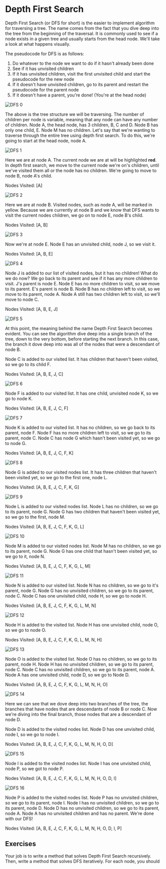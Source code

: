 # Depth First Search

Depth First Search (or DFS for short) is the easier to implement algorithm for traversing a tree. The name comes from the fact that you dive deep into the tree from the beginning of the traversal. It is commonly used to see if a node exists in a given tree and usually starts from the head node. We'll take a look at what happens visually.

The pseudocode for DFS is as follows:
1. Do whatever to the node we want to do if it hasn't already been done
2. See if it has unvisited children
3. If it has unvisited children, visit the first unvisited child and start the pseudocode for the new node
4. If it doesn't have unvisited children, go to its parent and restart the pseudocode for the parent node
5. If it doesn't have a parent, you're done! (You're at the head node)

![DFS 0](http://imgur.com/aaln0Er.png)

The above is the tree structure we will be traversing. The number of children per node is variable, meaning that any node can have any number of children. Node A, the head node, has 3 children, B, C and D. Node B has only one child, E. Node M has no children. Let's say that we're wanting to traverse through the entire tree using depth first search. To do this, we're going to start at the head node, node A.

![DFS 1](http://i.imgur.com/ZKTsb0v.png)

Here we are at node A. The current node we are at will be highlighted **red**. In depth first search, we move to the current node we're on's children, until we've visited them all or the node has no children. We're going to move to node B, node A's child.

Nodes Visited: [A]

![DFS 2](http://i.imgur.com/U6ffvqg.png)

Here we are at node B. Visited nodes, such as node A, will be marked in yellow. Because we are currently at node B and we know that DFS wants to visit the current nodes children, we go on to node E, node B's child.

Nodes Visited: [A, B]

![DFS 3](http://i.imgur.com/IWFegZ4.png)

Now we're at node E. Node E has an unvisited child, node J, so we visit it.

Nodes Visited: [A, B, E]

![DFS 4](http://i.imgur.com/pFvPXpQ.png)

Node J is added to our list of visited nodes, but it has no children! What do we do now? We go back to its parent and see if it has any more children to visit. J's parent is node E. Node E has no more children to visit, so we move to its parent. E's parent is node B. Node B has no children left to visit, so we move to its parent, node A. Node A still has two children left to visit, so we'll move to node C.

Nodes Visited: [A, B, E, J]

![DFS 5](http://i.imgur.com/DCcjEXv.png)

At this point, the meaning behind the name Depth First Search becomes evident. You can see the algorithm dive deep into a single branch of the tree, down to the very bottom, before starting the next branch. In this case, the branch it dove deep into was all of the nodes that were a descendant of node B.

Node C is added to our visited list. It has children that haven't been visited, so we go to its child F.

Nodes Visited: [A, B, E, J, C]

![DFS 6](http://i.imgur.com/wZcQsva.png)

Node F is added to our visited list. It has one child, unvisited node K, so we go to node K.

Nodes Visited: [A, B, E, J, C, F]

![DFS 7](http://i.imgur.com/WpMgkvI.png)

Node K is added to our visited list. It has no children, so we go back to its parent, node F. Node F has no more children left to visit, so we go to its parent, node C. Node C has node G which hasn't been visited yet, so we go to node G.

Nodes Visited: [A, B, E, J, C, F, K]

![DFS 8](http://i.imgur.com/T2Lo8iB.png)

Node G is added to our visited nodes list. It has three children that haven't been visited yet, so we go to the first one, node L.

Nodes Visited: [A, B, E, J, C, F, K, G]

![DFS 9](http://i.imgur.com/Ha8tALc.png)

Node L is added to our visited nodes list. Node L has no children, so we go to its parent, node G. Node G has two children that haven't been visited yet, so we go to the first, node M.

Nodes Visited: [A, B, E, J, C, F, K, G, L]

![DFS 10](http://i.imgur.com/R9eHUB6.png)

Node M is added to our visited nodes list. Node M has no children, so we go to its parent, node G. Node G has one child that hasn't been visited yet, so we go to it, node N.

Nodes Visited: [A, B, E, J, C, F, K, G, L, M]

![DFS 11](http://i.imgur.com/7mALDWy.png)

Node N is added to our visited list. Node N has no children, so we go to it's parent, node G. Node G has no unvisited children, so we go to its parent, node C. Node C has one unvisited child, node H, so we go to node H.

Nodes Visited: [A, B, E, J, C, F, K, G, L, M, N]

![DFS 12](http://i.imgur.com/42XPCBn.png)

Node H is added to the visited list. Node H has one unvisited child, node O, so we go to node O.

Nodes Visited: [A, B, E, J, C, F, K, G, L, M, N, H]

![DFS 13](http://i.imgur.com/8vK6JSL.png)

Node O is added to the visited list. Node O has no children, so we go to its parent, node H. Node H has no unvisited children, so we go to its parent, node C. Node C has no unvisited children, so we go to its parent, node A. Node A has one unvisited child, node D, so we go to Node D.

Nodes Visited: [A, B, E, J, C, F, K, G, L, M, N, H, O]

![DFS 14](http://i.imgur.com/h8GqFS7.png)

Here we can see that we dove deep into two branches of the tree, the branches that have nodes that are descendants of node B or node C. Now we're diving into the final branch, those nodes that are a descendant of node D.

Node D is added to the visited nodes list. Node D has one unvisited child, node I, so we go to node I.

Nodes Visited: [A, B, E, J, C, F, K, G, L, M, N, H, O, D]

![DFS 15](http://i.imgur.com/C5v2Ej2.png)

Node I is added to the visited nodes list. Node I has one unvisited child, node P, so we got to node P.

Nodes Visited: [A, B, E, J, C, F, K, G, L, M, N, H, O, D, I]

![DFS 16](http://i.imgur.com/q9v4dNq.png)

Node P is added to the visited nodes list. Node P has no unvisited children, so we go to its parent, node I. Node I has no unvisited children, so we go to its parent, node D. Node D has no unvisited children, so we go to its parent, node A. Node A has no unvisited children and has no parent. We're done with our DFS!

Nodes Visited: [A, B, E, J, C, F, K, G, L, M, N, H, O, D, I, P]


## Exercises

Your job is to write a method that solves Depth First Search recursively.  Then, write a method that solves DFS iteratively. For each node, you should
